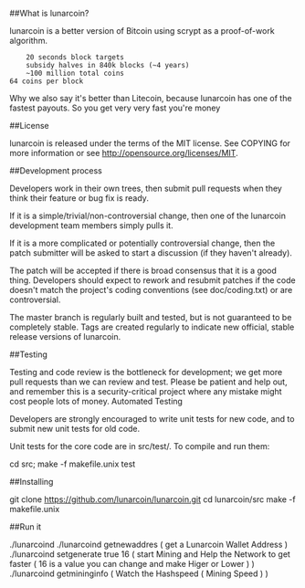 ##What is lunarcoin?

lunarcoin is a better version of Bitcoin using scrypt as a proof-of-work algorithm.

    	20 seconds block targets
    	subsidy halves in 840k blocks (~4 years)
    	~100 million total coins
   	64 coins per block
    	

Why we also say it's better than Litecoin, because lunarcoin has one of the fastest payouts. So you get very very fast you're money

##License

lunarcoin is released under the terms of the MIT license. See COPYING for more information or see http://opensource.org/licenses/MIT.

##Development process

Developers work in their own trees, then submit pull requests when they think their feature or bug fix is ready.

If it is a simple/trivial/non-controversial change, then one of the lunarcoin development team members simply pulls it.

If it is a more complicated or potentially controversial change, then the patch submitter will be asked to start a discussion (if they haven't already).

The patch will be accepted if there is broad consensus that it is a good thing. Developers should expect to rework and resubmit patches if the code doesn't match the project's coding conventions (see doc/coding.txt) or are controversial.

The master branch is regularly built and tested, but is not guaranteed to be completely stable. Tags are created regularly to indicate new official, stable release versions of lunarcoin.

##Testing

Testing and code review is the bottleneck for development; we get more pull requests than we can review and test. Please be patient and help out, and remember this is a security-critical project where any mistake might cost people lots of money.
Automated Testing

Developers are strongly encouraged to write unit tests for new code, and to submit new unit tests for old code.

Unit tests for the core code are in src/test/. To compile and run them:

cd src; make -f makefile.unix test

##Installing

git clone https://github.com/lunarcoin/lunarcoin.git
cd lunarcoin/src 
make -f makefile.unix 

##Run it

./lunarcoind
./lunarcoind getnewaddres ( get a Lunarcoin Wallet Address )
./lunarcoind setgenerate true 16 ( start Mining and Help the Network to get faster ( 16 is a value you can change and make Higer or Lower ) )
./lunarcoind getmininginfo ( Watch the Hashspeed ( Mining Speed ) )








